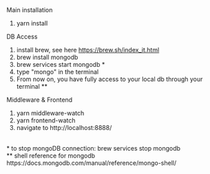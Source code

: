 Main installation<br>
1) yarn install<br>

DB Access<br>
1) install brew, see here https://brew.sh/index_it.html<br>
2) brew install mongodb<br>
3) brew services start mongodb * <br>
4) type "mongo" in the terminal<br>
5) From now on, you have fully access to your local db through your terminal ** <br>

Middleware & Frontend<br>
1) yarn middleware-watch<br>
2) yarn frontend-watch<br>
3) navigate to http://localhost:8888/

<br>
* to stop mongoDB connection: brew services stop mongodb
<br>
** shell reference for mongodb https://docs.mongodb.com/manual/reference/mongo-shell/

<!---
  some helps with mongo DB: https://zellwk.com/blog/crud-express-mongodb/
-->
